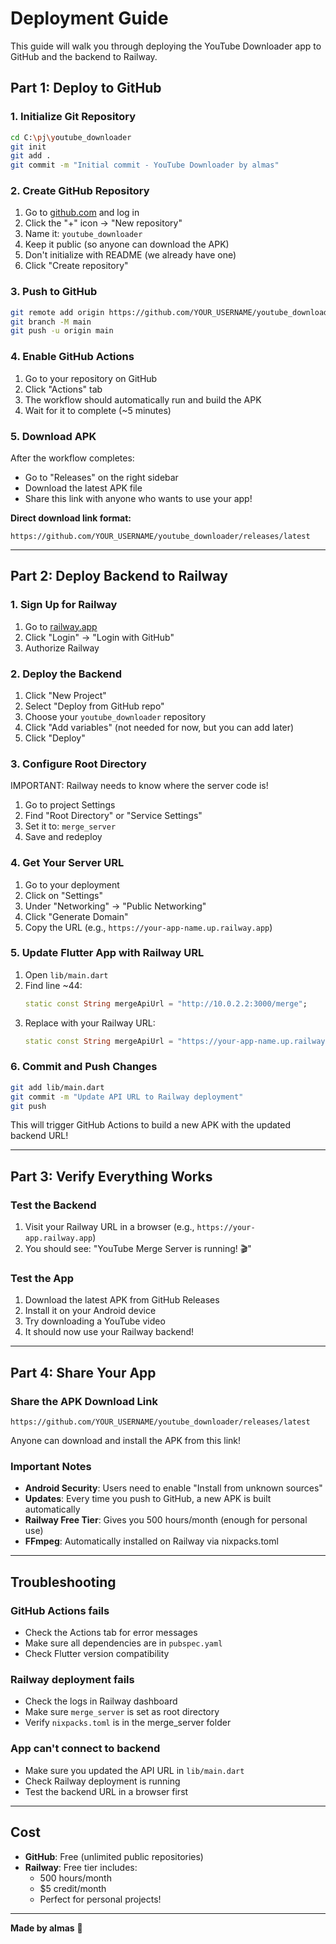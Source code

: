 # Deployment Guide

This guide will walk you through deploying the YouTube Downloader app to GitHub and the backend to Railway.

## Part 1: Deploy to GitHub

### 1. Initialize Git Repository

```bash
cd C:\pj\youtube_downloader
git init
git add .
git commit -m "Initial commit - YouTube Downloader by almas"
```

### 2. Create GitHub Repository

1. Go to [github.com](https://github.com) and log in
2. Click the "+" icon → "New repository"
3. Name it: `youtube_downloader`
4. Keep it public (so anyone can download the APK)
5. Don't initialize with README (we already have one)
6. Click "Create repository"

### 3. Push to GitHub

```bash
git remote add origin https://github.com/YOUR_USERNAME/youtube_downloader.git
git branch -M main
git push -u origin main
```

### 4. Enable GitHub Actions

1. Go to your repository on GitHub
2. Click "Actions" tab
3. The workflow should automatically run and build the APK
4. Wait for it to complete (~5 minutes)

### 5. Download APK

After the workflow completes:
- Go to "Releases" on the right sidebar
- Download the latest APK file
- Share this link with anyone who wants to use your app!

**Direct download link format:**
```
https://github.com/YOUR_USERNAME/youtube_downloader/releases/latest
```

---

## Part 2: Deploy Backend to Railway

### 1. Sign Up for Railway

1. Go to [railway.app](https://railway.app)
2. Click "Login" → "Login with GitHub"
3. Authorize Railway

### 2. Deploy the Backend

1. Click "New Project"
2. Select "Deploy from GitHub repo"
3. Choose your `youtube_downloader` repository
4. Click "Add variables" (not needed for now, but you can add later)
5. Click "Deploy"

### 3. Configure Root Directory

IMPORTANT: Railway needs to know where the server code is!

1. Go to project Settings
2. Find "Root Directory" or "Service Settings"
3. Set it to: `merge_server`
4. Save and redeploy

### 4. Get Your Server URL

1. Go to your deployment
2. Click on "Settings"
3. Under "Networking" → "Public Networking"
4. Click "Generate Domain"
5. Copy the URL (e.g., `https://your-app-name.up.railway.app`)

### 5. Update Flutter App with Railway URL

1. Open `lib/main.dart`
2. Find line ~44:
   ```dart
   static const String mergeApiUrl = "http://10.0.2.2:3000/merge";
   ```
3. Replace with your Railway URL:
   ```dart
   static const String mergeApiUrl = "https://your-app-name.up.railway.app/merge";
   ```

### 6. Commit and Push Changes

```bash
git add lib/main.dart
git commit -m "Update API URL to Railway deployment"
git push
```

This will trigger GitHub Actions to build a new APK with the updated backend URL!

---

## Part 3: Verify Everything Works

### Test the Backend

1. Visit your Railway URL in a browser (e.g., `https://your-app.railway.app`)
2. You should see: "YouTube Merge Server is running! 🎬"

### Test the App

1. Download the latest APK from GitHub Releases
2. Install it on your Android device
3. Try downloading a YouTube video
4. It should now use your Railway backend!

---

## Part 4: Share Your App

### Share the APK Download Link

```
https://github.com/YOUR_USERNAME/youtube_downloader/releases/latest
```

Anyone can download and install the APK from this link!

### Important Notes

- **Android Security**: Users need to enable "Install from unknown sources"
- **Updates**: Every time you push to GitHub, a new APK is built automatically
- **Railway Free Tier**: Gives you 500 hours/month (enough for personal use)
- **FFmpeg**: Automatically installed on Railway via nixpacks.toml

---

## Troubleshooting

### GitHub Actions fails

- Check the Actions tab for error messages
- Make sure all dependencies are in `pubspec.yaml`
- Check Flutter version compatibility

### Railway deployment fails

- Check the logs in Railway dashboard
- Make sure `merge_server` is set as root directory
- Verify `nixpacks.toml` is in the merge_server folder

### App can't connect to backend

- Make sure you updated the API URL in `lib/main.dart`
- Check Railway deployment is running
- Test the backend URL in a browser first

---

## Cost

- **GitHub**: Free (unlimited public repositories)
- **Railway**: Free tier includes:
  - 500 hours/month
  - $5 credit/month
  - Perfect for personal projects!

---

**Made by almas** 🚀
